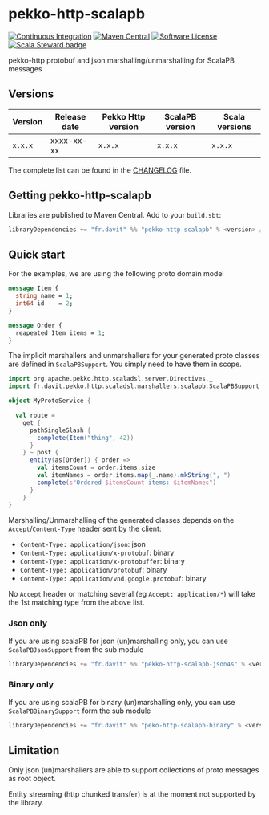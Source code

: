 # pekko-http-scalapb

[![Continuous Integration](https://github.com/RustedBones/pekko-http-scalapb/actions/workflows/ci.yml/badge.svg)](https://github.com/RustedBones/pekko-http-scalapb/actions/workflows/ci.yml)
[![Maven Central](https://maven-badges.herokuapp.com/maven-central/fr.davit/pekko-http-scalapb_3/badge.svg)](https://maven-badges.herokuapp.com/maven-central/fr.davit/pekko-http-scalapb_3)
[![Software License](https://img.shields.io/badge/license-Apache%202-brightgreen.svg?style=flat)](LICENSE)
[![Scala Steward badge](https://img.shields.io/badge/Scala_Steward-helping-blue.svg?style=flat&logo=data:image/png;base64,iVBORw0KGgoAAAANSUhEUgAAAA4AAAAQCAMAAAARSr4IAAAAVFBMVEUAAACHjojlOy5NWlrKzcYRKjGFjIbp293YycuLa3pYY2LSqql4f3pCUFTgSjNodYRmcXUsPD/NTTbjRS+2jomhgnzNc223cGvZS0HaSD0XLjbaSjElhIr+AAAAAXRSTlMAQObYZgAAAHlJREFUCNdNyosOwyAIhWHAQS1Vt7a77/3fcxxdmv0xwmckutAR1nkm4ggbyEcg/wWmlGLDAA3oL50xi6fk5ffZ3E2E3QfZDCcCN2YtbEWZt+Drc6u6rlqv7Uk0LdKqqr5rk2UCRXOk0vmQKGfc94nOJyQjouF9H/wCc9gECEYfONoAAAAASUVORK5CYII=)](https://scala-steward.org)

pekko-http protobuf and json marshalling/unmarshalling for ScalaPB messages

## Versions

| Version | Release date | Pekko Http version | ScalaPB version | Scala versions |
|---------|--------------|--------------------|-----------------|----------------|
| `x.x.x` | xxxx-xx-xx   | `x.x.x`            | `x.x.x`         | `x.x.x`        |

The complete list can be found in the [CHANGELOG](CHANGELOG.md) file.

## Getting pekko-http-scalapb

Libraries are published to Maven Central. Add to your `build.sbt`:

```sbt
libraryDependencies += "fr.davit" %% "pekko-http-scalapb" % <version> // binary & json support
```

## Quick start

For the examples, we are using the following proto domain model

```proto
message Item {
  string name = 1;
  int64 id    = 2;
}

message Order {
  reapeated Item items = 1;
}
```

The implicit marshallers and unmarshallers for your generated proto classes are defined in `ScalaPBSupport`. You
simply need to have them in scope.

```scala
import org.apache.pekko.http.scaladsl.server.Directives._
import fr.davit.pekko.http.scaladsl.marshallers.scalapb.ScalaPBSupport._

object MyProtoService {

  val route =
    get {
      pathSingleSlash {
        complete(Item("thing", 42))
      }
    } ~ post {
      entity(as[Order]) { order =>
        val itemsCount = order.items.size
        val itemNames = order.items.map(_.name).mkString(", ")
        complete(s"Ordered $itemsCount items: $itemNames")
      }
    }
}
```

Marshalling/Unmarshalling of the generated classes depends on the `Accept`/`Content-Type` header sent by the client:

- `Content-Type: application/json`: json
- `Content-Type: application/x-protobuf`: binary
- `Content-Type: application/x-protobuffer`: binary
- `Content-Type: application/protobuf`: binary
- `Content-Type: application/vnd.google.protobuf`: binary

No `Accept` header or matching several (eg `Accept: application/*`) will take the 1st matching type from the above list.

### Json only

If you are using scalaPB for json (un)marshalling only, you can use `ScalaPBJsonSupport` from the sub module

```sbt
libraryDependencies += "fr.davit" %% "pekko-http-scalapb-json4s" % <version> // json support only
```

### Binary only

If you are using scalaPB for binary (un)marshalling only, you can use `ScalaPBBinarySupport` form the sub module

```sbt
libraryDependencies += "fr.davit" %% "peko-http-scalapb-binary" % <version> // binary support only
```

## Limitation

Only json (un)marshallers are able to support collections of proto messages as root object.

Entity streaming (http chunked transfer) is at the moment not supported by the library.